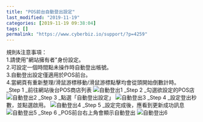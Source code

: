 ```yaml
---
title: "POS前台自動登出設定"
last_modified: "2019-11-19"
categories: [2019-11-19 09:38:04]
tags: []
permalink: "https://www.cyberbiz.io/support/?p=4259"
---
```


規則&注意事項：  
1.請使用"網站擁有者"身份設定。  
2.可設定一個時間點未操作時自動登出帳號。  
3.自動登出設定僅適用於POS前台。  
4.當網頁有重新整理/滑鼠游標移動/滑鼠游標點擊均會從頭開始倒數計時。  
_Step 1  _前往網站後台POS商店列表 ![自動登出1](https://www.cyberbiz.co/support/wp-content/uploads/2019/11/自動登出1.png) _Step 2  _勾選欲設定的POS店
![自動登出2](https://www.cyberbiz.co/support/wp-content/uploads/2019/11/自動登出2.png)
_Step 3  _點選「自動登出設定」 ![自動登出3](https://www.cyberbiz.co/support/wp-content/uploads/2019/11/自動登出3.png) _Step 4  _設定登出秒數，並點選啟用。
![自動登出4](https://www.cyberbiz.co/support/wp-content/uploads/2019/11/自動登出4.png)
_Step 5  _設定完成後，應看到更新成功訊息 ![自動登出5](https://www.cyberbiz.co/support/wp-content/uploads/2019/11/自動登出5.png) _Step 6  _POS前台右上角會顯示自動登出
![自動登出6](https://www.cyberbiz.co/support/wp-content/uploads/2019/11/自動登出6.png)

